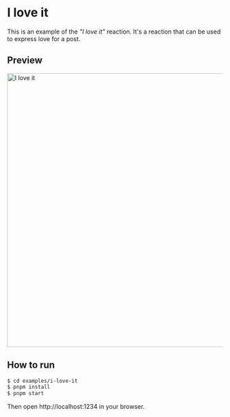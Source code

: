 # I love it

This is an example of the *"I love it"* reaction. It's a reaction that can be used to express love for a post.

## Preview

<img src="../.github/i-love-it-preview.gif" width="640" alt="I love it" />

## How to run

```bash
$ cd examples/i-love-it
$ pnpm install
$ pnpm start
```

Then open http://localhost:1234 in your browser.
